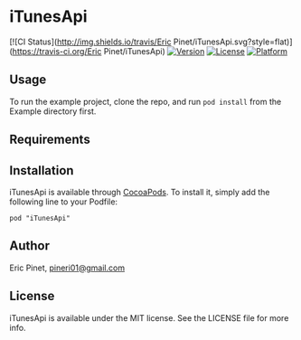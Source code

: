 # iTunesApi

[![CI Status](http://img.shields.io/travis/Eric Pinet/iTunesApi.svg?style=flat)](https://travis-ci.org/Eric Pinet/iTunesApi)
[![Version](https://img.shields.io/cocoapods/v/iTunesApi.svg?style=flat)](http://cocoadocs.org/docsets/iTunesApi)
[![License](https://img.shields.io/cocoapods/l/iTunesApi.svg?style=flat)](http://cocoadocs.org/docsets/iTunesApi)
[![Platform](https://img.shields.io/cocoapods/p/iTunesApi.svg?style=flat)](http://cocoadocs.org/docsets/iTunesApi)

## Usage

To run the example project, clone the repo, and run `pod install` from the Example directory first.

## Requirements

## Installation

iTunesApi is available through [CocoaPods](http://cocoapods.org). To install
it, simply add the following line to your Podfile:

    pod "iTunesApi"

## Author

Eric Pinet, pineri01@gmail.com

## License

iTunesApi is available under the MIT license. See the LICENSE file for more info.

